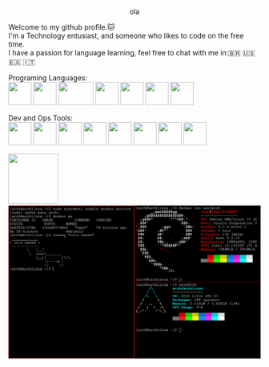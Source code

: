 <p align="center">
ola
</p>

<p>
Welcome to my github profile.🐱<br>
I'm a Technology entusiast, and someone who likes to code on the free time.<br>
I have a passion for language learning, feel free to chat with me in:🇧🇷 🇺🇸 🇪🇸 🇮🇹<br>
</p>

<p>
Programing Languages:<br>
<img src="https://external-content.duckduckgo.com/iu/?u=https%3A%2F%2Fwallpapercave.com%2Fwp%2Fwp4521293.png&f=1&nofb=1&ipt=db4610aa847055bfbcc8045571b4b19657ec4450b49bdcc614b0988f7510d5e1&ipo=images" width="46" height="46">
<img src="https://external-content.duckduckgo.com/iu/?u=https%3A%2F%2Fitsourcecode.com%2Fwp-content%2Fuploads%2F2022%2F08%2Fc-logo-1024x1024.png&f=1&nofb=1&ipt=5a61e8a37d5d8d4909b2c33b76fa8c98062be62a825989ab29edc757916c0b6e&ipo=images" width="46" height="46">
<img src="https://external-content.duckduckgo.com/iu/?u=https%3A%2F%2Fwww.freecodecamp.org%2Fnews%2Fcontent%2Fimages%2F2021%2F01%2Frust-mascot.png&f=1&nofb=1&ipt=f4e27a5803513e1f23fa698fabafca116bc4119b68793218e50af3c6d8eee089&ipo=images" width="70" height="46">
<img src="https://external-content.duckduckgo.com/iu/?u=https%3A%2F%2Frakaminstudent.com%2Fwp-content%2Fuploads%2F2021%2F05%2FPython-1024x1024.png&f=1&nofb=1&ipt=ff9bce25b1773efbaaa18878dbc912d9036159f94e2f7240d2a219f83284ae65&ipo=images" width="46" height="46">
<img src="https://external-content.duckduckgo.com/iu/?u=https%3A%2F%2Fcdn.icon-icons.com%2Ficons2%2F2699%2FPNG%2F512%2Fgolang_logo_icon_171073.png&f=1&nofb=1&ipt=dfd467e009199d9ca2ae17c06f8b1ea64f6b9186b678f5c7e17b3e48bf13916c&ipo=images" width="46" height="46">
<img src="https://external-content.duckduckgo.com/iu/?u=https%3A%2F%2Fimages.vexels.com%2Fmedia%2Fusers%2F3%2F166403%2Fisolated%2Fpreview%2Fa5a33bf3004830a2bd581e9fa65de660-javascript-programming-language-icon-by-vexels.png&f=1&nofb=1&ipt=07853b81e026cee8295701e8599c20c2dbec2c278f40a2735bc89050dbd2dd29&ipo=images" width="46" height="46">
<img src="https://external-content.duckduckgo.com/iu/?u=https%3A%2F%2Fplmlab.math.cnrs.fr%2Fuploads%2F-%2Fsystem%2Fproject%2Favatar%2F3450%2Flogo-bash.png&f=1&nofb=1&ipt=bc7658440baf96a87d11f2bac05088bf01f6215cf127c261913d93f7216d274c&ipo=images" width="46" height="46">

</p>

<p>
Dev and Ops Tools:<br>
<img src="https://external-content.duckduckgo.com/iu/?u=https%3A%2F%2Fdaffyta.github.io%2Fassets%2Fimg%2Ficono%2Fgit.png&f=1&nofb=1&ipt=772e0a0178638a3f581754a6941c609e40e47f6e6200f3c6816f9372c9c0ac17&ipo=images" width="46" height="46">
<img src="https://external-content.duckduckgo.com/iu/?u=https%3A%2F%2Fpngimg.com%2Fuploads%2Fgithub%2Fgithub_PNG84.png&f=1&nofb=1&ipt=233a4496c74d8d99386dd31865637c397285864cf7f72717ea3fe7d5170a5d64&ipo=images" width="46" height="46">
<img src="https://media.tenor.com/GVedV_sO01oAAAAi/linux-edition.gif" width="46" height="46">
<img src="https://cdn1.iconfinder.com/data/icons/Futurosoft%20Icons%200.5.2/128x128/apps/debian-logo.png" width="46" height="46">
<img src="https://cdn4.iconfinder.com/data/icons/logos-and-brands/512/97_Docker_logo_logos-1024.png" width="46" height="46">
<img src="https://external-content.duckduckgo.com/iu/?u=https%3A%2F%2Flogodix.com%2Flogo%2F1327215.png&f=1&nofb=1&ipt=77e7e8c72d6c19e15e807de82f33746eb83a3140af2fb8454af309cb169f630c&ipo=images" width="46" height="46">
<img src="https://external-content.duckduckgo.com/iu/?u=https%3A%2F%2Fpngimg.com%2Fuploads%2Fmysql%2Fmysql_PNG23.png&f=1&nofb=1&ipt=cb61f342d83b8c167fcbbe6e3ee26e3affcc520fce96704c6c8f2baece969274&ipo=images" width="46" height="46">
<img src="https://external-content.duckduckgo.com/iu/?u=http%3A%2F%2Fwww.golem.de%2Fspecials%2F_img%2FPostgreSQL%2FPostgresql.png&f=1&nofb=1&ipt=21924ad85de7f26d897bf874750e05257bd8f3b52c396e0c18fb55545fc147b0&ipo=images" width="46" height="46">
</p>

<p>
<img src="https://media.tenor.com/S61VCO73mOAAAAAj/linux-tux.gif" width="100" height="100">
<img src="https://github.com/tiffylikecat/tiffylikecat/blob/main/linuxTerminal.png">
</p>
